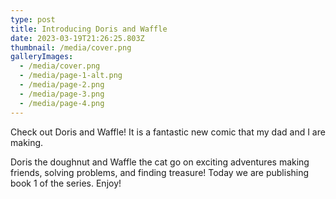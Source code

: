```yaml
---
type: post
title: Introducing Doris and Waffle
date: 2023-03-19T21:26:25.803Z
thumbnail: /media/cover.png
galleryImages:
  - /media/cover.png
  - /media/page-1-alt.png
  - /media/page-2.png
  - /media/page-3.png
  - /media/page-4.png
---
```

Check out Doris and Waffle! It is a fantastic new comic that my dad and I are making. 

Doris the doughnut and Waffle the cat go on exciting adventures making friends, solving problems, and finding treasure! Today we are publishing book 1 of the series. Enjoy!